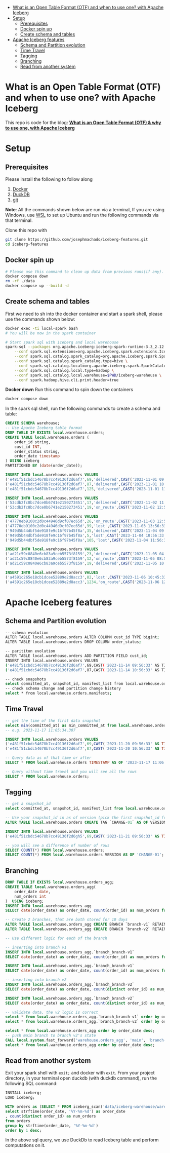- [What is an Open Table Format (OTF) and when to use one? with Apache Iceberg](#what-is-an-open-table-format--otf--and-when-to-use-one--with-apache-iceberg)
- [Setup](#setup)
  * [Prerequisites](#prerequisites)
  * [Docker spin up](#docker-spin-up)
  * [Create schema and tables](#create-schema-and-tables)
- [Apache Iceberg features](#apache-iceberg-features)
  * [Schema and Partition evolution](#schema-and-partition-evolution)
  * [Time Travel](#time-travel)
  * [Tagging](#tagging)
  * [Branching](#branching)
  * [Read from another system](#read-from-another-system)

# What is an Open Table Format (OTF) and when to use one? with Apache Iceberg

This repo is code for the blog: **[What is an Open Table Format (OTF) & why to use one, with Apache Iceberg](https://www.startdataengineering.com/post/what_why_table_format/)**

# Setup

## Prerequisites

Please install the following to follow along

1. [Docker](https://docs.docker.com/engine/install/)
2. [DuckDB](https://duckdb.org/docs/installation/)
3. [git](https://git-scm.com/downloads)

**Note**: All the commands shown below are run via a terminal, If you are using Windows, use [WSL](https://ubuntu.com/tutorials/install-ubuntu-on-wsl2-on-windows-10#1-overview) to set up Ubuntu and run the following commands via that terminal.

Clone this repo with 
```bash
git clone https://github.com/josephmachado/iceberg-features.git
cd iceberg-features
```

## Docker spin up

```bash
# Please use this command to clean up data from previous runs(if any).
docker compose down
rm -rf ./data
docker compose up --build -d
```

## Create schema and tables

First we need to sh into the docker container and start a spark shell, please use the commands shown below:

```bash
docker exec -ti local-spark bash
# You will be now in the spark container

# Start spark sql with iceberg and local warehouse
spark-sql --packages org.apache.iceberg:iceberg-spark-runtime-3.3_2.12:1.4.2\
    --conf spark.sql.extensions=org.apache.iceberg.spark.extensions.IcebergSparkSessionExtensions \
    --conf spark.sql.catalog.spark_catalog=org.apache.iceberg.spark.SparkSessionCatalog \
    --conf spark.sql.catalog.spark_catalog.type=hive \
    --conf spark.sql.catalog.local=org.apache.iceberg.spark.SparkCatalog \
    --conf spark.sql.catalog.local.type=hadoop \
    --conf spark.sql.catalog.local.warehouse=$PWD/iceberg-warehouse \
    --conf spark.hadoop.hive.cli.print.header=true
```

**Docker down** Run this command to spin down the containers

```bash
docker compose down
```

In the spark sql shell, run the following commands to create a schema and table:

```sql
CREATE SCHEMA warehouse;
-- Use Apache Iceberg table format
DROP TABLE IF EXISTS local.warehouse.orders;
CREATE TABLE local.warehouse.orders (
    order_id string,
    cust_id INT,
    order_status string,
    order_date timestamp
) USING iceberg
PARTITIONED BY (date(order_date));

INSERT INTO local.warehouse.orders VALUES
('e481f51cbdc54678b7cc49136f2d6af7',69,'delivered',CAST('2023-11-01 09:56:33' AS TIMESTAMP)),
('e481f51cbdc54678b7cc49136f2d6af7',87,'delivered',CAST('2023-11-01 10:56:33' AS TIMESTAMP)),
('e481f51cbdc54678b7cc49136f2d6af7',125,'delivered',CAST('2023-11-01 11:56:33' AS TIMESTAMP));

INSERT INTO local.warehouse.orders VALUES
('53cdb2fc8bc7dce0b6741e2150273451',17,'delivered',CAST('2023-11-02 11:56:33' AS TIMESTAMP)),
('53cdb2fc8bc7dce0b6741e2150273451',19,'on_route',CAST('2023-11-02 12:56:33' AS TIMESTAMP));

INSERT INTO local.warehouse.orders VALUES
('47770eb9100c2d0c44946d9cf07ec65d',26,'on_route',CAST('2023-11-03 12:56:33' AS TIMESTAMP)),
('47770eb9100c2d0c44946d9cf07ec65d',99,'lost',CAST('2023-11-03 13:56:33' AS TIMESTAMP)),
('949d5b44dbf5de918fe9c16f97b45f8a',35,'delivered',CAST('2023-11-04 09:56:33' AS TIMESTAMP)),
('949d5b44dbf5de918fe9c16f97b45f8a',5,'lost',CAST('2023-11-04 10:56:33' AS TIMESTAMP)),
('949d5b44dbf5de918fe9c16f97b45f8a',105,'lost',CAST('2023-11-04 11:56:33' AS TIMESTAMP));

INSERT INTO local.warehouse.orders VALUES
('ad21c59c0840e6cb83a9ceb5573f8159',23,'delivered',CAST('2023-11-05 04:56:33' AS TIMESTAMP)),
('ad21c59c0840e6cb83a9ceb5573f8159',12,'on_route',CAST('2023-11-05 08:56:33' AS TIMESTAMP)),
('ad21c59c0840e6cb83a9ceb5573f8159',19,'delivered',CAST('2023-11-05 10:56:33' AS TIMESTAMP));

INSERT INTO local.warehouse.orders VALUES
('a4591c265e18cb1dcee52889e2d8acc3',82,'lost',CAST('2023-11-06 10:45:33' AS TIMESTAMP)),
('a4591c265e18cb1dcee52889e2d8acc3',1234,'on_route',CAST('2023-11-06 12:45:33' AS TIMESTAMP));
```

# Apache Iceberg features

## Schema and Partition evolution

```bash
-- schema evolution
ALTER TABLE local.warehouse.orders ALTER COLUMN cust_id TYPE bigint;
ALTER TABLE local.warehouse.orders DROP COLUMN order_status;

-- parititon evolution
ALTER TABLE local.warehouse.orders ADD PARTITION FIELD cust_id;
INSERT INTO local.warehouse.orders VALUES 
('e481f51cbdc54678b7cc49136f2d6af7',69,CAST('2023-11-14 09:56:33' AS TIMESTAMP)),
('e481f51cbdc54678b7cc49136f2d6af7',87,CAST('2023-11-14 10:56:33' AS TIMESTAMP));

-- check snapshots
select committed_at, snapshot_id, manifest_list from local.warehouse.orders.snapshots;
-- check schema change and partition change history
select * from local.warehouse.orders.manifests;
```

## Time Travel

```sql
-- get the time of the first data snapshot
select min(committed_at) as min_committed_at from local.warehouse.orders.snapshots;
-- e.g. 2023-11-17 11:05:34.307

INSERT INTO local.warehouse.orders VALUES 
('e481f51cbdc54678b7cc49136f2d6af7',69,CAST('2023-11-20 09:56:33' AS TIMESTAMP)),
('e481f51cbdc54678b7cc49136f2d6af7',87,CAST('2023-11-20 10:56:33' AS TIMESTAMP));

-- Query data as of that time or after
SELECT * FROM local.warehouse.orders TIMESTAMP AS OF '2023-11-17 11:06:00.00';

-- Query without time travel and you will see all the rows
SELECT * FROM local.warehouse.orders;
```

## Tagging 

```sql
-- get a snapshot_id
select committed_at, snapshot_id, manifest_list from local.warehouse.orders.snapshots order by committed_at;

-- Use your snapshot_id in as of version (pick the first snapshot_id from above)
ALTER TABLE local.warehouse.orders CREATE TAG `CHANGE-01` AS OF VERSION 3277809923527865161 RETAIN 10 DAYS;

INSERT INTO local.warehouse.orders VALUES 
('e481f51cbdc54678b7cc49136f2d6gh5',69,CAST('2023-11-21 09:56:33' AS TIMESTAMP));

-- you will see a difference of number of rows
SELECT COUNT(*) FROM local.warehouse.orders;
SELECT COUNT(*) FROM local.warehouse.orders VERSION AS OF 'CHANGE-01';
```
## Branching

```sql
DROP TABLE IF EXISTS local.warehouse.orders_agg;
CREATE TABLE local.warehouse.orders_agg(
    order_date date,
    num_orders int
)  USING iceberg;
INSERT INTO local.warehouse.orders_agg
SELECT date(order_date) as order_date, count(order_id) as num_orders from local.warehouse.orders WHERE date(order_date) = '2023-11-02' GROUP BY 1;

-- Create 2 branches, that are both stored for 10 days
ALTER TABLE local.warehouse.orders_agg CREATE BRANCH `branch-v1` RETAIN 10 DAYS;
ALTER TABLE local.warehouse.orders_agg CREATE BRANCH `branch-v2` RETAIN 10 DAYS;

-- Use different logic for each of the branch

-- inserting into branch v1
INSERT INTO local.warehouse.orders_agg.`branch_branch-v1`
SELECT date(order_date) as order_date, count(order_id) as num_orders from local.warehouse.orders WHERE date(order_date) = '2023-11-03' GROUP BY 1;

INSERT INTO local.warehouse.orders_agg.`branch_branch-v1`
SELECT date(order_date) as order_date, count(order_id) as num_orders from local.warehouse.orders WHERE date(order_date) = '2023-11-04' GROUP BY 1;

-- inserting into branch v2
INSERT INTO local.warehouse.orders_agg.`branch_branch-v2`
SELECT date(order_date) as order_date, count(distinct order_id) as num_orders from local.warehouse.orders WHERE date(order_date) = '2023-11-03' GROUP BY 1;

INSERT INTO local.warehouse.orders_agg.`branch_branch-v2`
SELECT date(order_date) as order_date, count(distinct order_id) as num_orders from local.warehouse.orders WHERE date(order_date) = '2023-11-04' GROUP BY 1;

-- validate data, the v2 logic is correct
select * from local.warehouse.orders_agg.`branch_branch-v1` order by order_date;
select * from local.warehouse.orders_agg.`branch_branch-v2` order by order_date;

select * from local.warehouse.orders_agg order by order_date desc; 
-- push main branch to branch v2's state
CALL local.system.fast_forward('warehouse.orders_agg', 'main', 'branch-v2');
select * from local.warehouse.orders_agg order by order_date desc;
```

## Read from another system

Exit your spark shell with `exit;` and docker with `exit`. From your project directory, in your terminal open duckdb (with duckdb command), run the following SQL command:

```sql
INSTALL iceberg;
LOAD iceberg;

WITH orders as (SELECT * FROM iceberg_scan('data/iceberg-warehouse/warehouse/orders', ALLOW_MOVED_PATHS=true))
select strftime(order_date, '%Y-%m-%d') as order_date
, count(distinct order_id) as num_orders
from orders 
group by strftime(order_date, '%Y-%m-%d') 
order by 1 desc;
```

In the above sql query, we use DuckDb to read Iceberg table and perform computations on it.

